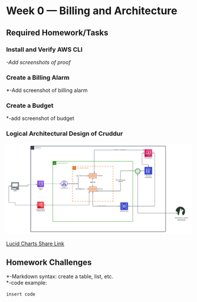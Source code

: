 # Week 0 — Billing and Architecture

## Required Homework/Tasks

### Install and Verify AWS CLI
*-Add screenshots of proof*

### Create a Billing Alarm
*-Add screenshot of billing alarm

### Create a Budget
*-add screenshot of budget

### Logical Architectural Design of Cruddur
![Logical Diagram of Cruddur](assets/Homework%20Diagram.png)

[Lucid Charts Share Link](https://lucid.app/lucidchart/a56b97e7-6b7f-43e6-b496-01e90f1e70dc/edit?viewport_loc=-530%2C-356%2C3328%2C1598%2C0_0&invitationId=inv_1a750180-4e62-40b5-bcd1-ee41af686a7b)
## Homework Challenges
*-Markdown syntax: create a table, list, etc. \
*-code example:
```
insert code
```
